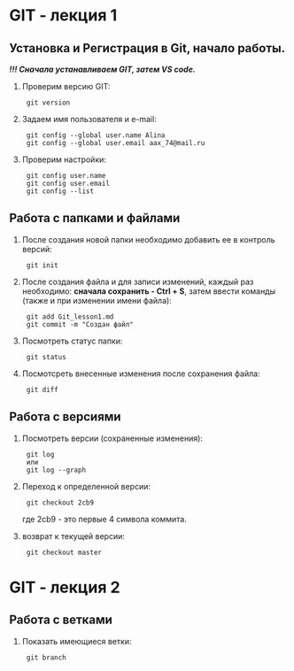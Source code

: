 # GIT - лекция 1

## Установка и Регистрация в Git, начало работы.

***!!! Сначала устанавливаем GIT, затем VS code.***

1. Проверим версию GIT:  

        git version

1. Задаем имя пользователя и e-mail: 
 
        git config --global user.name Alina
        git config --global user.email aax_74@mail.ru

3. Проверим настройки:

        git config user.name
        git config user.email
        git config --list

## Работа с папками и файлами

1. После создания новой папки необходимо добавить ее в контроль версий:

        git init

2. После создания файла и для записи изменений, каждый раз необходимо: **сначала сохранить - Ctrl + S**, затем ввести команды (также и при изменении имени файла):

        git add Git_lesson1.md
        git commit -m "Создан файл"

3. Посмотреть статус папки:

        git status

4. Посмотсреть внесенные изменения после сохранения файла:

        git diff

## Работа с версиями

1. Посмотреть версии (сохраненные изменения):

        git log
        или
        git log --graph

2. Переход к определенной версии:

        git checkout 2cb9
    где 2cb9 - это первые 4 символа коммита.

3. возврат к текущей версии:

        git checkout master

# GIT - лекция 2

## Работа с ветками

1. Показать имеющиеся ветки:

        git branch